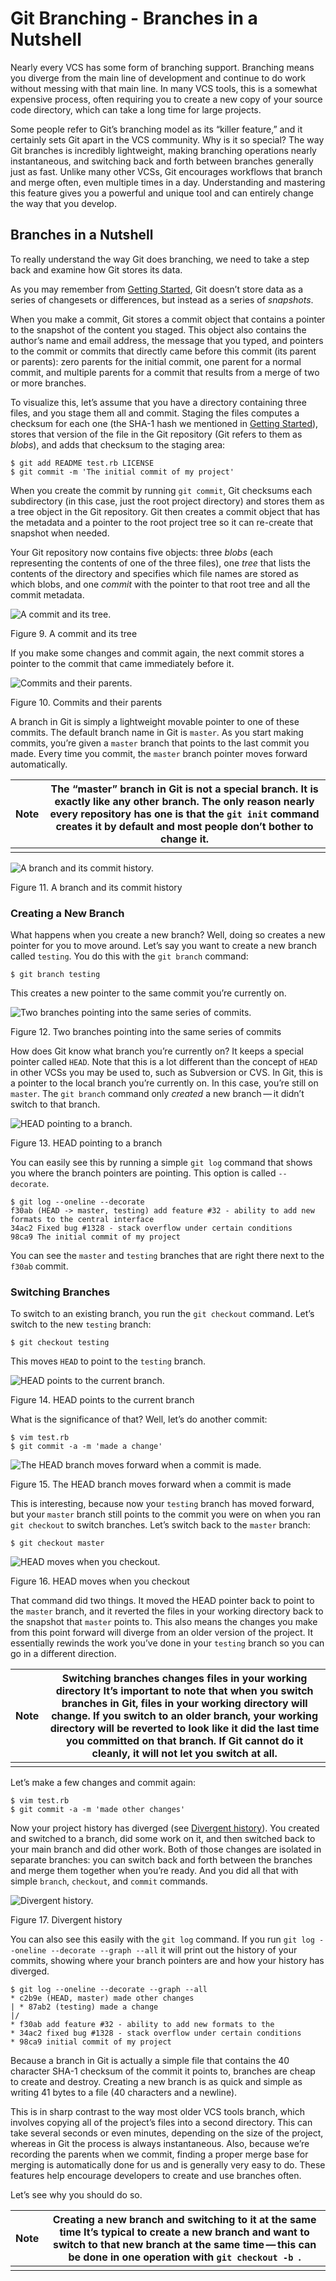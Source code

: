 # Git Branching - Branches in a Nutshell

Nearly every VCS has some form of branching support. Branching means you diverge from the main line of development and  continue to do work without messing with that main line. In many VCS tools, this is a somewhat expensive process, often requiring you to create a new copy of your source code directory, which can take a long time for large projects.

Some people refer to Git’s  branching model as its “killer feature,” and it certainly sets Git apart in the VCS community. Why is it so special? The way Git branches is incredibly lightweight, making branching  operations nearly instantaneous, and switching back and forth between  branches generally just as fast. Unlike many other VCSs, Git encourages workflows that branch and merge  often, even multiple times in a day. Understanding and mastering this feature gives you a powerful and unique tool and can entirely change the way that you develop.

## Branches in a Nutshell

To really understand the way Git does branching, we need to take a step back and examine how Git stores its data.

As you may remember from [Getting Started](https://git-scm.com/book/en/v2/ch00/ch01-getting-started), Git doesn’t store data as a series of changesets or differences, but instead as a series of *snapshots*.

When you make a commit, Git stores a commit object that contains a  pointer to the snapshot of the content you staged. This object also contains the author’s name and email address, the  message that you typed, and pointers to the commit or commits that  directly came before this commit (its parent or parents): zero parents  for the initial commit, one parent for a normal commit, and multiple  parents for a commit that results from a merge of two or more branches.

To visualize this, let’s assume that you have a directory containing three files, and you stage them all and commit. Staging the files computes a checksum for each one (the SHA-1 hash we mentioned in [Getting Started](https://git-scm.com/book/en/v2/ch00/ch01-getting-started)), stores that version of the file in the Git repository (Git refers to them as *blobs*), and adds that checksum to the staging area:

```console
$ git add README test.rb LICENSE
$ git commit -m 'The initial commit of my project'
```

When you create the commit by running `git commit`, Git  checksums each subdirectory (in this case, just the root project  directory) and stores them as a tree object in the Git repository. Git then creates a commit object that has the metadata and a pointer to  the root project tree so it can re-create that snapshot when needed.

Your Git repository now contains five objects: three *blobs* (each representing the contents of one of the three files), one *tree* that lists the contents of the directory and specifies which file names are stored as which blobs, and one *commit* with the pointer to that root tree and all the commit metadata.

![A commit and its tree.](https://git-scm.com/book/en/v2/images/commit-and-tree.png)

Figure 9. A commit and its tree

If you make some changes and commit again, the next commit stores a pointer to the commit that came immediately before it.

![Commits and their parents.](https://git-scm.com/book/en/v2/images/commits-and-parents.png)

Figure 10. Commits and their parents

A branch in Git is simply a lightweight movable pointer to one of these commits. The default branch name in Git is `master`. As you start making commits, you’re given a `master` branch that points to the last commit you made. Every time you commit, the `master` branch pointer moves forward automatically.

| Note | The “master” branch in Git is not a special branch. It is exactly like any other branch. The only reason nearly every repository has one is that the `git init` command creates it by default and most people don’t bother to change it. |
| ---- | ------------------------------------------------------------ |
|      |                                                              |

![A branch and its commit history.](https://git-scm.com/book/en/v2/images/branch-and-history.png)

Figure 11. A branch and its commit history

### Creating a New Branch

What happens when you create a new branch? Well, doing so creates a new pointer for you to move around. Let’s say you want to create a new branch called `testing`. You do this with the `git branch` command:

```console
$ git branch testing
```

This creates a new pointer to the same commit you’re currently on.

![Two branches pointing into the same series of commits.](https://git-scm.com/book/en/v2/images/two-branches.png)

Figure 12. Two branches pointing into the same series of commits

How does Git know what branch you’re currently on? It keeps a special pointer called `HEAD`. Note that this is a lot different than the concept of `HEAD` in other VCSs you may be used to, such as Subversion or CVS. In Git, this is a pointer to the local branch you’re currently on. In this case, you’re still on `master`. The `git branch` command only *created* a new branch — it didn’t switch to that branch.

![HEAD pointing to a branch.](https://git-scm.com/book/en/v2/images/head-to-master.png)

Figure 13. HEAD pointing to a branch

You can easily see this by running a simple `git log` command that shows you where the branch pointers are pointing. This option is called `--decorate`.

```console
$ git log --oneline --decorate
f30ab (HEAD -> master, testing) add feature #32 - ability to add new formats to the central interface
34ac2 Fixed bug #1328 - stack overflow under certain conditions
98ca9 The initial commit of my project
```

You can see the `master` and `testing` branches that are right there next to the `f30ab` commit.

### Switching Branches

To switch to an existing branch, you run the `git checkout` command. Let’s switch to the new `testing` branch:

```console
$ git checkout testing
```

This moves `HEAD` to point to the `testing` branch.

![HEAD points to the current branch.](https://git-scm.com/book/en/v2/images/head-to-testing.png)

Figure 14. HEAD points to the current branch

What is the significance of that? Well, let’s do another commit:

```console
$ vim test.rb
$ git commit -a -m 'made a change'
```

![The HEAD branch moves forward when a commit is made.](https://git-scm.com/book/en/v2/images/advance-testing.png)

Figure 15. The HEAD branch moves forward when a commit is made

This is interesting, because now your `testing` branch has moved forward, but your `master` branch still points to the commit you were on when you ran `git checkout` to switch branches. Let’s switch back to the `master` branch:

```console
$ git checkout master
```

![HEAD moves when you checkout.](https://git-scm.com/book/en/v2/images/checkout-master.png)

Figure 16. HEAD moves when you checkout

That command did two things. It moved the HEAD pointer back to point to the `master` branch, and it reverted the files in your working directory back to the snapshot that `master` points to. This also means the changes you make from this point forward will diverge from an older version of the project. It essentially rewinds the work you’ve done in your `testing` branch so you can go in a different direction.

| Note | Switching branches changes files in your working directory It’s important to note that when you switch branches in Git, files in your working directory will change. If you switch to an older branch, your working directory will be  reverted to look like it did the last time you committed on that branch. If Git cannot do it cleanly, it will not let you switch at all. |
| ---- | ------------------------------------------------------------ |
|      |                                                              |

Let’s make a few changes and commit again:

```console
$ vim test.rb
$ git commit -a -m 'made other changes'
```

Now your project history has diverged (see [Divergent history](https://git-scm.com/book/en/v2/ch00/divergent_history)). You created and switched to a branch, did some work on it, and then  switched back to your main branch and did other work. Both of those changes are isolated in separate branches: you can switch  back and forth between the branches and merge them together when you’re  ready. And you did all that with simple `branch`, `checkout`, and `commit` commands.

![Divergent history.](https://git-scm.com/book/en/v2/images/advance-master.png)

Figure 17. Divergent history

You can also see this easily with the `git log` command. If you run `git log --oneline --decorate --graph --all` it will print out the history of your commits, showing where your branch pointers are and how your history has diverged.

```console
$ git log --oneline --decorate --graph --all
* c2b9e (HEAD, master) made other changes
| * 87ab2 (testing) made a change
|/
* f30ab add feature #32 - ability to add new formats to the
* 34ac2 fixed bug #1328 - stack overflow under certain conditions
* 98ca9 initial commit of my project
```

Because a branch in Git is actually a simple file that contains the  40 character SHA-1 checksum of the commit it points to, branches are  cheap to create and destroy. Creating a new branch is as quick and simple as writing 41 bytes to a  file (40 characters and a newline).

This is in sharp contrast to the way most older VCS tools branch,  which involves copying all of the project’s files into a second  directory. This can take several seconds or even minutes, depending on the size of  the project, whereas in Git the process is always instantaneous. Also, because we’re recording the parents when we commit, finding a  proper merge base for merging is automatically done for us and is  generally very easy to do. These features help encourage developers to create and use branches  often.

Let’s see why you should do so.

| Note | Creating a new branch and switching to it at the same time It’s typical to create a new branch and want to switch to that new  branch at the same time — this can be done in one operation with `git checkout -b `. |
| ---- | ------------------------------------------------------------ |
|      |                                                              |